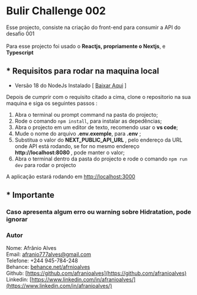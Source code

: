 # Bulir Challenge 002
Esse projecto, consiste na criação do front-end para consumir a API do desafio 001  <br /><br />
Para esse projecto foi usado o <b>Reactjs, propriamente o Nextjs</b>, e <b>Typescript</b>

## * Requisitos para rodar na maquina local
<ul>
    <li>Versão 18 do NodeJs Instalado [ <a href="https://nodejs.org/pt/download/prebuilt-installer" target="blank"> Baixar Aqui</a> ]</li>
</ul>


Depois de cumprir com o requisito citado a cima, clone o repositorio na sua maquina e siga os seguintes passos :

<ol>
    <li>Abra o terminal ou prompt command na pasta do projecto;</li>
    <li>Rode o comando <code>npm install</code>, para instalar as depedências;</li>
    <li>Abra o projecto em um editor de texto, recomendo usar o <b>vs code</b>;</li>
    <li>Mude o nome do arquivo <b>.env.exemple</b>, para <b>.env</b> ;</li>
     <li>Substitua o valor do <b>NEXT_PUBLIC_API_URL </b>, pelo endereço da URL onde API está rodando</b>, se for no mesmo endereço <b>http://localhost:8080 </b>, pode manter o valor;</li>
    <li>Abra o terminal dentro da pasta do projecto e rode o comando <code>npm run dev</code> para rodar o projecto</li>
</ol>

A aplicação estará rodando em <a href="http://localhost:3000" target="blank">http://localhost:3000</a>



## * Importante
### Caso apresenta algum erro ou warning sobre Hidratation, pode ignorar 


### Autor

Nome: Afrânio Alves<br />
Email: afranio777alves@gmail.com<br />
Telefone: +244 945-784-248<br />
Behance: [behance.net/afrnioalves](behance.net/afrnioalves)<br />
Github: [https://github.com/afranioalves](https://github.com/afranioalves)<br />
Linkedin: [https://www.linkedin.com/in/afranioalves/](https://www.linkedin.com/in/afranioalves/)

